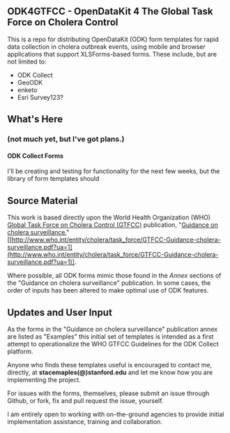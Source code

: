 ## ODK4GTFCC - OpenDataKit 4 The Global Task Force on Cholera Control

This is a repo for distributing OpenDataKit (ODK) form templates for rapid data collection in cholera outbreak events, using mobile and browser applications that support XLSForms-based forms. These include, but are not limited to:

* ODK Collect
* GeoODK
* enketo
* Esri Survey123?

## What's Here  
### (not much yet, but I've got plans.)

#### ODK Collect Forms
I'll be creating and testing for functionality for the next few weeks, but the library of form templates should 

## Source Material

This work is based directly upon the World Health Organization (WHO) [Global Task Force on Cholera Control (GTFCC)](http://www.who.int/cholera/task_force/en/) publication, "[Guidance on cholera surveillance.](http://www.who.int/entity/cholera/task_force/GTFCC-Guidance-cholera-surveillance.pdf?ua=1)" [[http://www.who.int/entity/cholera/task_force/GTFCC-Guidance-cholera-surveillance.pdf?ua=1](http://www.who.int/entity/cholera/task_force/GTFCC-Guidance-cholera-surveillance.pdf?ua=1)].  

Where possible, all ODK forms mimic those found in the *Annex* sections of the "Guidance on cholera surveillance" publication. In some cases, the order of inputs has been altered to make optimal use of ODK features. 

## Updates and User Input
As the forms in the "Guidance on cholera surveillance" publication annex are listed as "Examples" this initial set of templates is intended as a first attempt to operationalize the WHO GTFCC Guidelines for the ODK Collect platform.

Anyone who finds these templates useful is encouraged to contact me, directly, at **stacemaples(@)stanford.edu** and let me know how you are implementing the project. 

For issues with the forms, themselves, please submit an issue through Github, or fork, fix and pull request the issue, yourself. 

I am entirely open to working with on-the-ground agencies to provide initial implementation assistance, training and collaboration.




